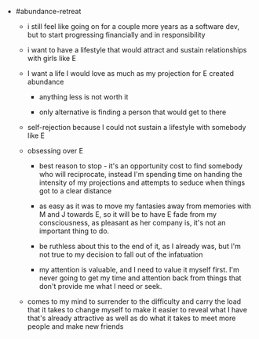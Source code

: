 - #abundance-retreat
	 - i still feel like going on for a couple more years as a software dev, but to start progressing financially and in responsibility

	 - i want to have a lifestyle that would attract and sustain relationships with girls like E

	 - I want a life I would love as much as my projection for E created abundance
		 - anything less is not worth it

		 - only alternative is finding a person that would get to there

	 - self-rejection because I could not sustain a lifestyle with somebody like E

	 - obsessing over E
		 - best reason to stop - it's an opportunity cost to find somebody who will reciprocate, instead I'm spending time on handing the intensity of my projections and attempts to seduce when things got to a clear distance

		 - as easy as it was to move my fantasies away from memories with M and J towards E, so it will be to have E fade from my consciousness, as pleasant as her company is, it's not an important thing to do.

		 - be ruthless about this to the end of it, as I already was, but I'm not true to my decision to fall out of the infatuation

		 - my attention is valuable, and I need to value it myself first. I'm never going to get my time and attention back from things that don't provide me what I need or seek.

	 - comes to my mind to surrender to the difficulty and carry the load that it takes to change myself to make it easier to reveal what I have that's already attractive as well as do what it takes to meet more people and make new friends

